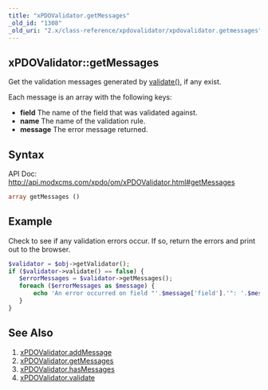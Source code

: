 ```yaml
---
title: "xPDOValidator.getMessages"
_old_id: "1308"
_old_uri: "2.x/class-reference/xpdovalidator/xpdovalidator.getmessages"
---
```


## xPDOValidator::getMessages

Get the validation messages generated by [validate()](xpdo/class-reference/xpdovalidator/xpdovalidator.validate "xPDOValidator.validate"), if any exist.

Each message is an array with the following keys:

- **field** The name of the field that was validated against.
- **name** The name of the validation rule.
- **message** The error message returned.

## Syntax

API Doc: <http://api.modxcms.com/xpdo/om/xPDOValidator.html#getMessages>

``` php 
array getMessages ()
```

## Example

Check to see if any validation errors occur. If so, return the errors and print out to the browser.

``` php 
$validator = $obj->getValidator();
if ($validator->validate() == false) {
   $errorMessages = $validator->getMessages();
   foreach ($errorMessages as $message) {
       echo 'An error occurred on field "'.$message['field'].'": '.$message['message'];
   }
}
```

## See Also

1. [xPDOValidator.addMessage](xpdo/class-reference/xpdovalidator/xpdovalidator.addmessage)
2. [xPDOValidator.getMessages](xpdo/class-reference/xpdovalidator/xpdovalidator.getmessages)
3. [xPDOValidator.hasMessages](xpdo/class-reference/xpdovalidator/xpdovalidator.hasmessages)
4. [xPDOValidator.validate](xpdo/class-reference/xpdovalidator/xpdovalidator.validate)